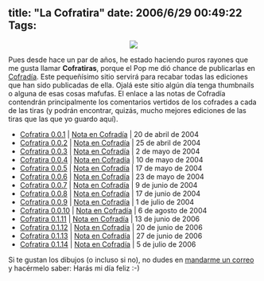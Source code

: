 title: "La Cofratira"
date: 2006/6/29 00:49:22
Tags: 
---
<p align="center"><img src="http://www.damog.net/files/cofratira/cofratira.png"/></p>
<p>
Pues desde hace un par de años, he estado haciendo puros rayones que me gusta llamar <strong>Cofratiras</strong>, porque el Pop me dió chance de publicarlas en <a target="_blank" href="http://www.cofradia.org/">Cofradía</a>. Este pequeñísimo sitio servirá para recabar todas las ediciones que han sido publicadas de ella. Ojalá este sitio algún día tenga thumbnails o alguna de esas cosas mafufas. El enlace a las notas de Cofradía contendrán principalmente los comentarios vertidos de los cofrades a cada de las tiras (y podrán encontrar, quizás, mucho mejores ediciones de las tiras que las que yo guardo aquí).
</p>
<ul>
<li>
<a target="_blank" href="http://www.damog.net/files/cofratira/01/cofratira-0.0.1.jpg">Cofratira 0.0.1</a> | <a target="_blank" href="http://cofradia.org/modules.php?name=News&amp;file=article&amp;sid=9040">Nota en Cofradía</a> | 20 de abril de 2004<a target="_blank" href="http://cofradia.org/modules.php?name=News&amp;file=article&amp;sid=9040">
</a>
</li>
<li>
<a target="_blank" href="http://www.damog.net/files/cofratira/02/cofratira-0.0.2.jpg">Cofratira 0.0.2</a> | <a target="_blank" href="http://cofradia.org/modules.php?name=News&amp;file=article&amp;sid=9115">Nota en Cofradía</a> | 25 de abril de 2004<a target="_blank" href="http://cofradia.org/modules.php?name=News&amp;file=article&amp;sid=9115">
</a>
</li>
<li>
<a target="_blank" href="http://www.damog.net/files/cofratira/03/cofratira-0.0.3.png">Cofratira 0.0.3</a> | <a target="_blank" href="http://cofradia.org/modules.php?name=News&amp;file=article&amp;sid=9212">Nota en Cofradía</a> | 2 de mayo de 2004<a target="_blank" href="http://cofradia.org/modules.php?name=News&amp;file=article&amp;sid=9212">
</a>
</li>
<li>
<a target="_blank" href="http://www.damog.net/files/cofratira/04/cofratira-0.0.4.png">Cofratira 0.0.4</a> | <a target="_blank" href="http://cofradia.org/modules.php?name=News&amp;file=article&amp;sid=9333">Nota en Cofradía</a> | 10 de mayo de 2004<a target="_blank" href="http://cofradia.org/modules.php?name=News&amp;file=article&amp;sid=9333">
</a>
</li>
<li>
<a target="_blank" href="http://www.damog.net/files/cofratira/05/cofratira-0.0.5.jpg">Cofratira 0.0.5</a> | <a target="_blank" href="http://cofradia.org/modules.php?name=News&amp;file=article&amp;sid=9441">Nota en Cofradía</a> | 17 de mayo de 2004<a target="_blank" href="http://cofradia.org/modules.php?name=News&amp;file=article&amp;sid=9441">
</a>
</li>
<li>
<a target="_blank" href="http://www.damog.net/files/cofratira/06/cofratira-0.0.6.jpg">Cofratira 0.0.6</a> | <a target="_blank" href="http://cofradia.org/modules.php?name=News&amp;file=article&amp;sid=9491">Nota en Cofradía</a> | 23 de mayo de 2004<a target="_blank" href="http://cofradia.org/modules.php?name=News&amp;file=article&amp;sid=9491">
</a>
</li>
<li>
<a target="_blank" href="http://www.damog.net/files/cofratira/07/cofratira-0.0.7.jpg">Cofratira 0.0.7</a> | <a target="_blank" href="http://cofradia.org/modules.php?name=News&amp;file=article&amp;sid=9722">Nota en Cofradía</a> | 9 de junio de 2004<a target="_blank" href="http://cofradia.org/modules.php?name=News&amp;file=article&amp;sid=9722">
</a>
</li>
<li>
<a target="_blank" href="http://www.damog.net/files/cofratira/08/cofratira-0.0.8.jpg">Cofratira 0.0.8</a> | <a target="_blank" href="http://cofradia.org/modules.php?name=News&amp;file=article&amp;sid=9828">Nota en Cofradía</a> | 17 de junio de 2004<a target="_blank" href="http://cofradia.org/modules.php?name=News&amp;file=article&amp;sid=9828">
</a>
</li>
<li>
<a target="_blank" href="http://www.damog.net/files/cofratira/09/cofratira-0.0.9.jpg">Cofratira 0.0.9</a> | <a target="_blank" href="http://cofradia.org/modules.php?name=News&amp;file=article&amp;sid=10023">Nota en Cofradía</a> | 1 de julio de 2004<a target="_blank" href="http://cofradia.org/modules.php?name=News&amp;file=article&amp;sid=10023">
</a>
</li>
<li>
<a target="_blank" href="http://www.damog.net/files/cofratira/10/cofratira-0.0.10.jpg">Cofratira 0.0.10</a> | <a target="_blank" href="http://cofradia.org/modules.php?name=News&amp;file=article&amp;sid=10474">Nota en Cofradía</a> | 6 de agosto de 2004<a target="_blank" href="http://cofradia.org/modules.php?name=News&amp;file=article&amp;sid=10474">
</a>
</li>
<li>
<a target="_blank" href="http://www.damog.net/files/cofratira/11/cofratira-0.1.11.jpg">Cofratira 0.1.11</a> | <a target="_blank" href="http://cofradia.org/modules.php?name=News&amp;file=article&amp;sid=17618">Nota en Cofradía</a> | 13 de junio de 2006<a target="_blank" href="http://cofradia.org/modules.php?name=News&amp;file=article&amp;sid=17618">
</a>
</li>
<li>
<a target="_blank" href="http://www.damog.net/files/cofratira/12/cofratira-0.1.12.jpg">Cofratira 0.1.12</a> | <a target="_blank" href="http://cofradia.org/modules.php?name=News&amp;file=article&amp;sid=17678">Nota en Cofradía</a> | 20 de junio de 2006<a target="_blank" href="http://cofradia.org/modules.php?name=News&amp;file=article&amp;sid=17678">
</a>
</li>
<li>
<a target="_blank" href="http://www.damog.net/files/cofratira/13/cofratira-0.1.13.jpg">Cofratira 0.1.13</a> | <a target="_blank" href="http://cofradia.org/modules.php?name=News&amp;file=article&amp;sid=17748">Nota en Cofradía</a> | 27 de junio de 2006</li>
<li>
<a target="_blank" href="http://www.damog.net/files/cofratira/14/cofratira-0.1.14.jpg">Cofratira 0.1.14</a> | <a target="_blank" href="http://cofradia.org/modules.php?name=News&amp;file=article&amp;sid=17816&amp;mode=nested&amp;order=0&amp;thold=0">Nota en Cofradía</a> | 5 de julio de 2006</li>
</ul>
<p>
Si te gustan los dibujos (o incluso si no), no dudes en <a href="http://www.damog.net/informacion-de-contacto">mandarme un correo</a> y hacérmelo saber: Harás mi día feliz :-) </p>
